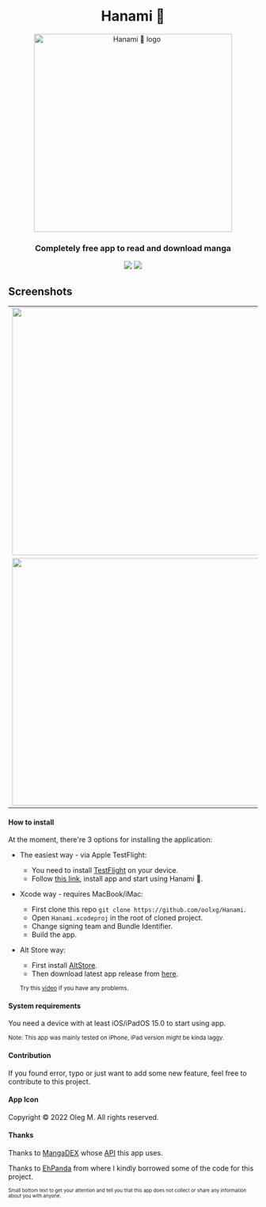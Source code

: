 <h1 align="center">Hanami 🌸</h1>
<p align="center">
<img src="https://user-images.githubusercontent.com/44912908/209033176-52da7172-14e4-460b-a753-302015069f79.jpg" width="400" alt="Hanami 🌸 logo"></img>
</p>

<h3 align="center">Completely free app to read and download manga</h3>
<p align="center">
  <img src="https://img.shields.io/badge/platforms-iOS%2C%20iPadOS-green?style=for-the-badge"/>

  <a href="https://github.com/oolxg/Hanami/releases/latest">
    <img src="https://img.shields.io/github/downloads/oolxg/Hanami/total?color=red&style=for-the-badge&label= ⬇️Downloads">
  </a>
</p>

Screenshots
-------------
<div align="center">
<table>
  <tbody>
    <tr>
      <td><img src="https://user-images.githubusercontent.com/44912908/220133980-71dd7c56-6a17-4f9e-b287-64efe3a058c1.PNG" height=500></td>
      <td><img src="https://user-images.githubusercontent.com/44912908/220134920-2a4a7948-362f-45b5-b2c1-ec9b8361e6b0.PNG" height=500></td>
    </tr>
    <tr>
      <td><img src="https://user-images.githubusercontent.com/44912908/220134232-2ec29166-7150-4cd6-8db3-93c2f19d0aca.PNG" height=500></td>
      <td><img src="https://user-images.githubusercontent.com/44912908/220134903-f5d3d6a2-9daa-452b-b819-79fb31168796.PNG" height=500></td>
    </tr>
  </tbody>
</table>
</div>


#### How to install

At the moment, there're 3 options for installing the application:

*   The easiest way - via Apple TestFlight:
    *  You need to install [TestFlight](https://apps.apple.com/jp/app/testflight/id899247664) on your device.
    *  Follow [this link](https://testflight.apple.com/join/VUPzZpkc), install app and start using Hanami 🌸.
*   Xcode way - requires MacBook/iMac:
	* First clone this repo `git clone https://github.com/oolxg/Hanami`.
	* Open `Hanami.xcodeproj` in the root of cloned project.
	* Change signing team and Bundle Identifier.
	* Build the app. 
*	Alt Store way:
	*	First install [AltStore](https://altstore.io).
	*	Then download latest app release from [here](https://github.com/oolxg/Hanami/releases).
	
	<sub>Try this [video](https://www.youtube.com/watch?v=oLPVY-yETMM) if you have any problems.<sub>
	
#### System requirements

You need a device with at least iOS/iPadOS 15.0 to start using app.

<sub>Note: This app was mainly tested on iPhone, iPad version might be kinda laggy.</sub>

#### Contribution

If you found error, typo or just want to add some new feature, feel free to contribute to this project.

#### App Icon

Copyright © 2022 Oleg M. All rights reserved.

#### Thanks
Thanks to [MangaDEX](https://mangadex.org) whose [API](https://api.mangadex.org/docs/) this app uses.

Thanks to [EhPanda](https://github.com/EhPanda-Team/EhPanda) from where I kindly borrowed some of the code for this project.

<sub><sub>Small bottom text to get your attention and tell you that this app does not collect or share any information about you with anyone.</sub></sub>
